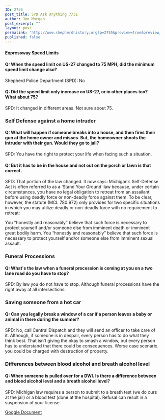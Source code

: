 ```yaml
---
ID: 2755
post_title: SPD Ask Anything 7/31
author: Jon Morgan
post_excerpt: ""
layout: post
permalink: 'http://www.shepherdhistory.org?p=2755&preview=true&preview_id=2755'
published: false
---
```

<h4>Expressway Speed Limits</h4>
<h4>Q: When the speed limit on US-27 changed to 75 MPH, did the minimum speed limit change also?</h4>
Shepherd Police Department (SPD): No
<h4>Q: Did the speed limit only increase on US-27, or in other places too? What about 75?</h4>
SPD: It changed in different areas. Not sure about 75.
<h3>Self Defense against a home intruder</h3>
<h4>Q: What will happen if someone breaks into a house, and then fires their gun at the home owner and misses. But, the homeowner shoots the intruder with their gun. Would they go to jail?</h4>
SPD: You have the right to protect your life when facing such a situation.
<h4>Q: But it has to be in the house and not out on the porch or lawn is that correct.</h4>
SPD: That portion of the law changed. It now says: Michigan’s Self-Defense Act is often referred to as a ‘Stand Your Ground’ law because, under certain circumstances, you have no legal obligation to retreat from an assailant before using deadly force or non-deadly force against them. To be clear, however, the statute (MCL 780.972) only provides for two specific situations in which you may utilize deadly or non-deadly force with no requirement to retreat:

You “honestly and reasonably” believe that such force is necessary to protect yourself and/or someone else from imminent death or imminent great bodily harm.
You “honestly and reasonably” believe that such force is necessary to protect yourself and/or someone else from imminent sexual assault.
<h3>Funeral Processions</h3>
<h4>Q: What's the law when a funeral procession is coming at you on a two lane road do you have to stop?</h4>
SPD: By law you do not have to stop. Although funeral processions have the right away at all intersections.
<h3>Saving someone from a hot car</h3>
<h4>Q: Can you legally break a window of a car if a person leaves a baby or animal in there during the summer?</h4>
SPD: No, call Central Dispatch and they will send an officer to take care of it. Although, if someone is in despair, every person has to do what they think best. That isn’t giving the okay to smash a window, but every person has to understand that there could be consequences. Worse case scenario, you could be charged with destruction of property.
<h3>Differences between blood alcohol and breath alcohol level</h3>
<h4>Q: When someone is pulled over for a DWI. Is there a difference between and blood alcohol level and a breath alcohol level?</h4>
SPD: Michigan law requires a person to submit to a breath test (we do ours at the jail) or a blood test (done at the hospital). Refusal can result in a suspension of your license.

<a href="https://docs.google.com/document/d/1bQcZ8MjM9lMCR6EhKmX1zAHqj8foXQEj2BxDAkNwwJw/edit?usp=sharing">Google Document</a>